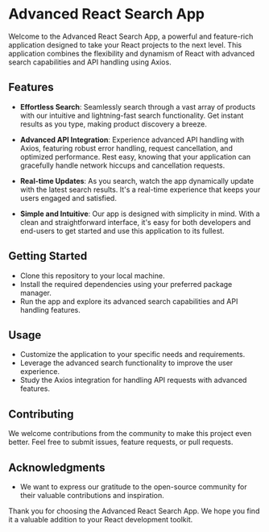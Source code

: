 # Advanced React Search App

Welcome to the Advanced React Search App, a powerful and feature-rich application designed to take your React projects to the next level. This application combines the flexibility and dynamism of React with advanced search capabilities and API handling using Axios.

## Features

- **Effortless Search**: Seamlessly search through a vast array of products with our intuitive and lightning-fast search functionality. Get instant results as you type, making product discovery a breeze.

- **Advanced API Integration**: Experience advanced API handling with Axios, featuring robust error handling, request cancellation, and optimized performance. Rest easy, knowing that your application can gracefully handle network hiccups and cancellation requests.

- **Real-time Updates**: As you search, watch the app dynamically update with the latest search results. It's a real-time experience that keeps your users engaged and satisfied.

- **Simple and Intuitive**: Our app is designed with simplicity in mind. With a clean and straightforward interface, it's easy for both developers and end-users to get started and use this application to its fullest.

## Getting Started

- Clone this repository to your local machine.
- Install the required dependencies using your preferred package manager.
- Run the app and explore its advanced search capabilities and API handling features.

## Usage

- Customize the application to your specific needs and requirements.
- Leverage the advanced search functionality to improve the user experience.
- Study the Axios integration for handling API requests with advanced features.

## Contributing

We welcome contributions from the community to make this project even better. Feel free to submit issues, feature requests, or pull requests.


## Acknowledgments

- We want to express our gratitude to the open-source community for their valuable contributions and inspiration.

Thank you for choosing the Advanced React Search App. We hope you find it a valuable addition to your React development toolkit.
